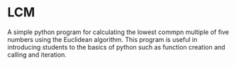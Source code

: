 # LCM
A simple python program for calculating the lowest commpn multiple of  five numbers using the Euclidean algorithm. This program is useful in introducing students to the basics of python such as function creation and calling and iteration. 
